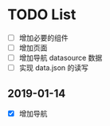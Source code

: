 # TODO List

- [ ] 增加必要的组件
- [ ] 增加页面
- [ ] 增加导航 datasource 数据
- [ ] 实现 data.json 的读写

## 2019-01-14

- [x] 增加导航
